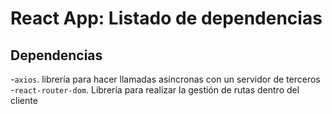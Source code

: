# React App: Listado de dependencias

## Dependencias

-`axios`. librería para hacer llamadas asíncronas con un servidor de terceros
-`react-router-dom`. Librería para realizar la gestión de rutas dentro del cliente